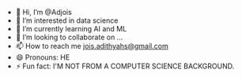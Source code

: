 - 👋 Hi, I’m @Adjois
- 👀 I’m interested in data science 
- 🌱 I’m currently learning AI and ML
- 💞️ I’m looking to collaborate on ...
- 📫 How to reach me jois.adithyahs@gmail.com
- 😄 Pronouns: HE
- ⚡ Fun fact: I'M NOT FROM A COMPUTER SCIENCE BACKGROUND.

<!---
Adjois/Adjois is a ✨ special ✨ repository because its `README.md` (this file) appears on your GitHub profile.
You can click the Preview link to take a look at your changes.
--->
